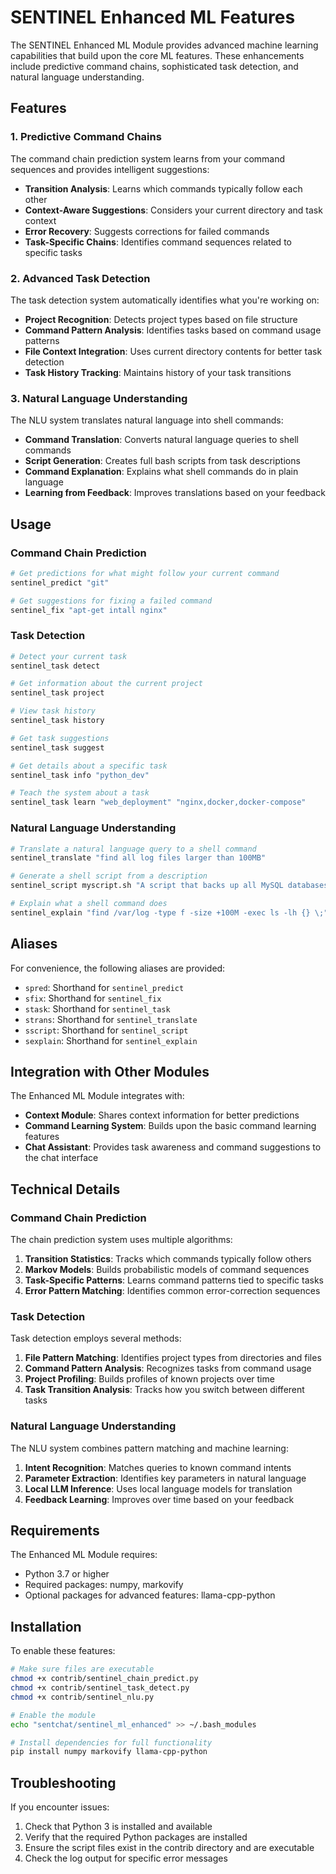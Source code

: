 # SENTINEL Enhanced ML Features

The SENTINEL Enhanced ML Module provides advanced machine learning capabilities that build upon the core ML features. These enhancements include predictive command chains, sophisticated task detection, and natural language understanding.

## Features

### 1. Predictive Command Chains

The command chain prediction system learns from your command sequences and provides intelligent suggestions:

- **Transition Analysis**: Learns which commands typically follow each other
- **Context-Aware Suggestions**: Considers your current directory and task context
- **Error Recovery**: Suggests corrections for failed commands
- **Task-Specific Chains**: Identifies command sequences related to specific tasks

### 2. Advanced Task Detection

The task detection system automatically identifies what you're working on:

- **Project Recognition**: Detects project types based on file structure
- **Command Pattern Analysis**: Identifies tasks based on command usage patterns
- **File Context Integration**: Uses current directory contents for better task detection
- **Task History Tracking**: Maintains history of your task transitions

### 3. Natural Language Understanding

The NLU system translates natural language into shell commands:

- **Command Translation**: Converts natural language queries to shell commands
- **Script Generation**: Creates full bash scripts from task descriptions
- **Command Explanation**: Explains what shell commands do in plain language
- **Learning from Feedback**: Improves translations based on your feedback

## Usage

### Command Chain Prediction

```bash
# Get predictions for what might follow your current command
sentinel_predict "git"

# Get suggestions for fixing a failed command
sentinel_fix "apt-get intall nginx"
```

### Task Detection

```bash
# Detect your current task
sentinel_task detect

# Get information about the current project
sentinel_task project

# View task history
sentinel_task history

# Get task suggestions
sentinel_task suggest

# Get details about a specific task
sentinel_task info "python_dev"

# Teach the system about a task
sentinel_task learn "web_deployment" "nginx,docker,docker-compose"
```

### Natural Language Understanding

```bash
# Translate a natural language query to a shell command
sentinel_translate "find all log files larger than 100MB"

# Generate a shell script from a description
sentinel_script myscript.sh "A script that backs up all MySQL databases, compresses them, and uploads to S3"

# Explain what a shell command does
sentinel_explain "find /var/log -type f -size +100M -exec ls -lh {} \;"
```

## Aliases

For convenience, the following aliases are provided:

- `spred`: Shorthand for `sentinel_predict`
- `sfix`: Shorthand for `sentinel_fix`
- `stask`: Shorthand for `sentinel_task`
- `strans`: Shorthand for `sentinel_translate`
- `sscript`: Shorthand for `sentinel_script`
- `sexplain`: Shorthand for `sentinel_explain`

## Integration with Other Modules

The Enhanced ML Module integrates with:

- **Context Module**: Shares context information for better predictions
- **Command Learning System**: Builds upon the basic command learning features
- **Chat Assistant**: Provides task awareness and command suggestions to the chat interface

## Technical Details

### Command Chain Prediction

The chain prediction system uses multiple algorithms:

1. **Transition Statistics**: Tracks which commands typically follow others
2. **Markov Models**: Builds probabilistic models of command sequences
3. **Task-Specific Patterns**: Learns command patterns tied to specific tasks
4. **Error Pattern Matching**: Identifies common error-correction sequences

### Task Detection

Task detection employs several methods:

1. **File Pattern Matching**: Identifies project types from directories and files
2. **Command Pattern Analysis**: Recognizes tasks from command usage
3. **Project Profiling**: Builds profiles of known projects over time
4. **Task Transition Analysis**: Tracks how you switch between different tasks

### Natural Language Understanding

The NLU system combines pattern matching and machine learning:

1. **Intent Recognition**: Matches queries to known command intents
2. **Parameter Extraction**: Identifies key parameters in natural language
3. **Local LLM Inference**: Uses local language models for translation
4. **Feedback Learning**: Improves over time based on your feedback

## Requirements

The Enhanced ML Module requires:

- Python 3.7 or higher
- Required packages: numpy, markovify
- Optional packages for advanced features: llama-cpp-python

## Installation

To enable these features:

```bash
# Make sure files are executable
chmod +x contrib/sentinel_chain_predict.py
chmod +x contrib/sentinel_task_detect.py
chmod +x contrib/sentinel_nlu.py

# Enable the module
echo "sentchat/sentinel_ml_enhanced" >> ~/.bash_modules

# Install dependencies for full functionality
pip install numpy markovify llama-cpp-python
```

## Troubleshooting

If you encounter issues:

1. Check that Python 3 is installed and available
2. Verify that the required Python packages are installed
3. Ensure the script files exist in the contrib directory and are executable
4. Check the log output for specific error messages 